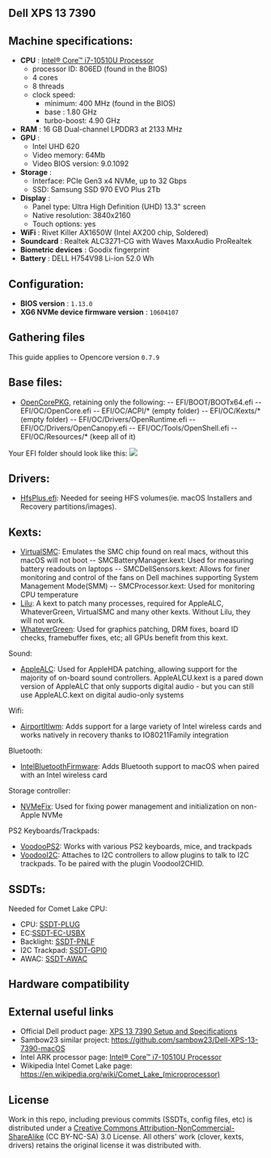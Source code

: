 Dell XPS 13 7390
---

Machine specifications:
---
- **CPU** : [Intel® Core™ i7-10510U Processor](https://ark.intel.com/content/www/us/en/ark/products/196449/intel-core-i710510u-processor-8m-cache-up-to-4-90-ghz.html)
  - processor ID: 806ED (found in the BIOS)
  - 4 cores
  - 8 threads
  - clock speed: 
    - minimum: 400 MHz (found in the BIOS)
    - base : 1.80 GHz 
    - turbo-boost: 4.90 GHz
- **RAM** : 16 GB Dual-channel LPDDR3 at 2133 MHz
- **GPU** : 
  - Intel UHD 620
  - Video memory: 64Mb
  - Video BIOS version: 9.0.1092
- **Storage** : 
  - Interface: PCIe Gen3 x4 NVMe, up to 32 Gbps
  - SSD: Samsung SSD 970 EVO Plus 2Tb
- **Display** : 
  - Panel type: Ultra High Definition (UHD) 13.3" screen
  - Native resolution: 3840x2160 
  - Touch options: yes
- **WiFi** : Rivet Killer AX1650W (Intel AX200 chip, Soldered)
- **Soundcard** : Realtek ALC3271-CG with Waves MaxxAudio ProRealtek
- **Biometric devices** : Goodix fingerprint
- **Battery** : DELL H754V98 Li-ion 52.0 Wh

Configuration:
---
- **BIOS version** : `1.13.0`
- **XG6 NVMe device firmware version** : `10604107`

Gathering files
---

This guide applies to Opencore version `0.7.9`

Base files:
----

- [OpenCorePKG](https://github.com/acidanthera/OpenCorePkg/releases/), retaining only the following:
-- EFI/BOOT/BOOTx64.efi
-- EFI/OC/OpenCore.efi
-- EFI/OC/ACPI/* (empty folder)
-- EFI/OC/Kexts/* (empty folder)
-- EFI/OC/Drivers/OpenRuntime.efi
-- EFI/OC/Drivers/OpenCanopy.efi
-- EFI/OC/Tools/OpenShell.efi
-- EFI/OC/Resources/* (keep all of it)

Your EFI folder should look like this:
<img src="https://imgur.com/LqptJp3"/>

Drivers:
----
- [HfsPlus.efi](https://github.com/acidanthera/OcBinaryData/blob/master/Drivers/HfsPlus.efi): Needed for seeing HFS volumes(ie. macOS Installers and Recovery partitions/images).

Kexts:
----

- [VirtualSMC](https://github.com/acidanthera/VirtualSMC/releases): Emulates the SMC chip found on real macs, without this macOS will not boot
-- SMCBatteryManager.kext: Used for measuring battery readouts on laptops
-- SMCDellSensors.kext: Allows for finer monitoring and control of the fans on Dell machines supporting System Management Mode(SMM)
-- SMCProcessor.kext: Used for monitoring CPU temperature
- [Lilu](https://github.com/acidanthera/Lilu/releases): A kext to patch many processes, required for AppleALC, WhateverGreen, VirtualSMC and many other kexts. Without Lilu, they will not work.
- [WhateverGreen](https://github.com/acidanthera/WhateverGreen/releases): Used for graphics patching, DRM fixes, board ID checks, framebuffer fixes, etc; all GPUs benefit from this kext.

Sound:
- [AppleALC](https://github.com/acidanthera/AppleALC/releases): Used for AppleHDA patching, allowing support for the majority of on-board sound controllers. AppleALCU.kext is a pared down version of AppleALC that only supports digital audio - but you can still use AppleALC.kext on digital audio-only systems

Wifi:
- [AirportItlwm](https://github.com/OpenIntelWireless/itlwm/releases): Adds support for a large variety of Intel wireless cards and works natively in recovery thanks to IO80211Family integration

Bluetooth:
- [IntelBluetoothFirmware](https://github.com/OpenIntelWireless/IntelBluetoothFirmware/releases): Adds Bluetooth support to macOS when paired with an Intel wireless card

Storage controller:
- [NVMeFix](https://github.com/acidanthera/NVMeFix/releases): Used for fixing power management and initialization on non-Apple NVMe

PS2 Keyboards/Trackpads:
- [VoodooPS2](https://github.com/acidanthera/VoodooPS2/releases): Works with various PS2 keyboards, mice, and trackpads
- [VoodooI2C](https://github.com/VoodooI2C/VoodooI2C/releases): Attaches to I2C controllers to allow plugins to talk to I2C trackpads. To be paired with the plugin VoodooI2CHID.

SSDTs:
----
Needed for Comet Lake CPU:

- CPU: [SSDT-PLUG](https://dortania.github.io/Getting-Started-With-ACPI/Universal/plug.html)
- EC:[SSDT-EC-USBX](https://dortania.github.io/Getting-Started-With-ACPI/Universal/ec-fix.html)
- Backlight: [SSDT-PNLF](https://dortania.github.io/Getting-Started-With-ACPI/Laptops/backlight.html)
- I2C Trackpad: [SSDT-GPI0](https://dortania.github.io/Getting-Started-With-ACPI/Laptops/trackpad.html)
- AWAC: [SSDT-AWAC](https://dortania.github.io/Getting-Started-With-ACPI/Universal/awac.html)

## Hardware compatibility

External useful links
---
- Official Dell product page: [XPS 13 7390 Setup and Specifications](https://www.dell.com/support/manuals/en-us/xps-13-7390-laptop/xps-7390-setup-and-specifications/specifications-of-xps-13-7390?guid=guid-7c9f07ce-626e-44ca-be3a-a1fb036413f9&lang=en-us)
- Sambow23 similar project: https://github.com/sambow23/Dell-XPS-13-7390-macOS
- Intel ARK processor page: [Intel® Core™ i7-10510U Processor](https://ark.intel.com/content/www/us/en/ark/products/196449/intel-core-i710510u-processor-8m-cache-up-to-4-90-ghz.html)
- Wikipedia Intel Comet Lake page: https://en.wikipedia.org/wiki/Comet_Lake_(microprocessor)

License
-----

Work in this repo, including previous commits (SSDTs, config files, etc) is distributed under a [Creative Commons Attribution-NonCommercial-ShareAlike](https://creativecommons.org/licenses/by-nc-sa/3.0/) (CC BY-NC-SA) 3.0 License. All others' work (clover, kexts, drivers) retains the original license it was distributed with.

